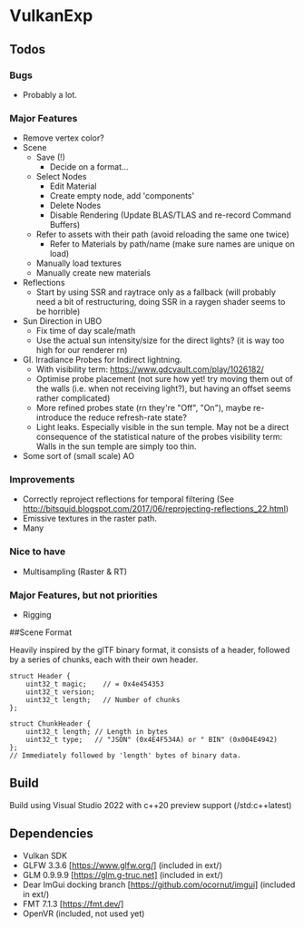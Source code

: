 # VulkanExp

## Todos

### Bugs
  - Probably a lot.

### Major Features
 - Remove vertex color?
 - Scene
   - Save (!)
     - Decide on a format...
   - Select Nodes
     - Edit Material
     - Create empty node, add 'components'
     - Delete Nodes
     - Disable Rendering (Update BLAS/TLAS and re-record Command Buffers)
   - Refer to assets with their path (avoid reloading the same one twice)
     - Refer to Materials by path/name (make sure names are unique on load)
   - Manually load textures
   - Manually create new materials
 - Reflections
   - Start by using SSR and raytrace only as a fallback (will probably need a bit of restructuring, doing SSR in a raygen shader seems to be horrible)
 - Sun Direction in UBO
   - Fix time of day scale/math
   - Use the actual sun intensity/size for the direct lights? (it is way too high for our renderer rn)
 - GI. Irradiance Probes for Indirect lightning.
   - With visibility term: https://www.gdcvault.com/play/1026182/
   - Optimise probe placement (not sure how yet! try moving them out of the walls (i.e. when not receiving light?), but having an offset seems rather complicated)
   - More refined probes state (rn they're "Off", "On"), maybe re-introduce the reduce refresh-rate state?
   - Light leaks. Especially visible in the sun temple. May not be a direct consequence of the statistical nature of the probes visibility term: Walls in the sun temple are simply too thin.
 - Some sort of (small scale) AO
 
### Improvements 
- Correctly reproject reflections for temporal filtering (See http://bitsquid.blogspot.com/2017/06/reprojecting-reflections_22.html)
- Emissive textures in the raster path.
- Many

### Nice to have
 - Multisampling (Raster & RT)

### Major Features, but not priorities
 - Rigging

 ##Scene Format

 Heavily inspired by the glTF binary format, it consists of a header, followed by a series of chunks, each with their own header.
```
struct Header {
    uint32_t magic;    // = 0x4e454353
    uint32_t version;
    uint32_t length;   // Number of chunks
};

struct ChunkHeader {
    uint32_t length; // Length in bytes
    uint32_t type;   // "JSON" (0x4E4F534A) or " BIN" (0x004E4942)
};
// Immediately followed by 'length' bytes of binary data.
```

## Build

Build using Visual Studio 2022 with c++20 preview support (/std:c++latest)

## Dependencies

 - Vulkan SDK
 - GLFW 3.3.6 [https://www.glfw.org/] (included in ext/)
 - GLM 0.9.9.9 [https://glm.g-truc.net] (included in ext/)
 - Dear ImGui docking branch [https://github.com/ocornut/imgui] (included in ext/)
 - FMT 7.1.3 [https://fmt.dev/]
 - OpenVR (included, not used yet)